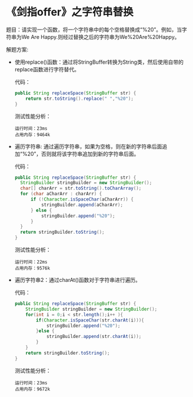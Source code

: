 # 《剑指offer》之字符串替换

题目：请实现一个函数，将一个字符串中的每个空格替换成“%20”。例如，当字符串为We Are Happy.则经过替换之后的字符串为We%20Are%20Happy。

解题方案:

+ 使用replace()函数：通过将StringBuffer转换为String类，然后使用自带的replace函数进行字符替代。

  代码：

  ```java
  public String replaceSpace(StringBuffer str) {
      return str.toString().replace(" ","%20");	
  }
  ```

  测试性能分析：

  ```
  运行时间：23ms
  占用内存：9464k
  ```

+ 遍历字符串: 通过遍历字符串，如果为空格，则在新的字符串后面追加“%20”，否则就将该字符串追加到新的字符串后面。 

  代码：

  ```java
  public String replaceSpace(StringBuffer str) {
  	StringBuilder stringBuilder = new StringBuilder();
  	char[] charArr = str.toString().toCharArray();
  	for (char aCharArr : charArr) {
  		if (!Character.isSpaceChar(aCharArr)) {
  			stringBuilder.append(aCharArr);
  		} else {
  			stringBuilder.append("%20");
  		}
  	}
  	return stringBuilder.toString();	
  }
  ```

  测试性能分析：

  ```
  运行时间：22ms
  占用内存：9576k
  ```

+ 遍历字符串2：通过charAt()函数对于字符串进行遍历。

  代码：

  ```java
  public String replaceSpace(StringBuffer str) {
      StringBuilder stringBuilder = new StringBuilder();
      for(int i = 0;i < str.length();i++ ){
          if(Character.isSpaceChar(str.charAt(i))){
              stringBuilder.append("%20");
          }else {
              stringBuilder.append(str.charAt(i));
          }
      }
      return stringBuilder.toString();	
  }
  ```

  测试性能分析：

  ```
  运行时间：23ms
  占用内存：9672k
  ```
